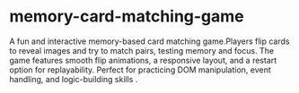 # memory-card-matching-game
A fun and interactive memory-based card matching game.Players flip cards to reveal images and try to match pairs, testing memory and focus. The game features smooth flip animations, a responsive layout, and a restart option for replayability. Perfect for practicing DOM manipulation, event handling, and logic-building skills .
